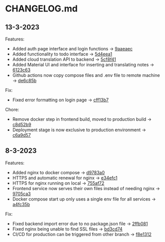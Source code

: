 # CHANGELOG.md

## 13-3-2023
Features:
- Added auth page interface and login functions -> [9aaeaec](https://github.com/Aric-prog/VideoTranslatorAI/commit/9aaeaec)
- Added functionality to todo interface -> [5d4eea1](https://github.com/Aric-prog/VideoTranslatorAI/commit/5d4eea1)
- Added cloud translation API to backend -> [5cf8f41](https://github.com/Aric-prog/VideoTranslatorAI/commit/5cf8f41)
- Added Material UI and interface for inserting and translating notes -> [6123c63](https://github.com/Aric-prog/VideoTranslatorAI/commit/6123c63)
- Github actions now copy compose files and .env file to remote machine -> [de6c85b](https://github.com/Aric-prog/VideoTranslatorAI/commit/de6c85b)

Fix:
- Fixed error formatting on login page -> [cff13b7](https://github.com/Aric-prog/VideoTranslatorAI/commit/cff13b7)

Chore:
- Remove docker step in frontend build, moved to production build -> [c8d52b9](https://github.com/Aric-prog/VideoTranslatorAI/commit/c8d52b9)
- Deployment stage is now exclusive to production environment -> [c6a9d57](https://github.com/Aric-prog/VideoTranslatorAI/commit/c6a9d57)

## 8-3-2023
Features: 
- Added nginx to docker compose -> [d9783a0](https://github.com/Aric-prog/VideoTranslatorAI/commit/d9783a0)
- HTTPS and automatic renewal for nginx -> [e34efc1](https://github.com/Aric-prog/VideoTranslatorAI/commit/e34efc1)
- HTTPS for nginx running on local -> [755af72](https://github.com/Aric-prog/VideoTranslatorAI/commit/755af72)
- Frontend service now serves their own files instead of needing nginx -> [9705ca3](https://github.com/Aric-prog/VideoTranslatorAI/commit/9705ca3)
- Docker compose start up only uses a single env file for all services -> [a4fc35b](https://github.com/Aric-prog/VideoTranslatorAI/commit/a4fc35b)

Fix: 
- Fixed backend import error due to no package.json file -> [2ffb081](https://github.com/Aric-prog/VideoTranslatorAI/commit/2ffb081)
- Fixed nginx being unable to find SSL files -> [bd3cd74](https://github.com/Aric-prog/VideoTranslatorAI/commit/bd3cd74)
- CI/CD for production can be triggered from other branch -> [f8e1312](https://github.com/Aric-prog/VideoTranslatorAI/commit/f8e1312)